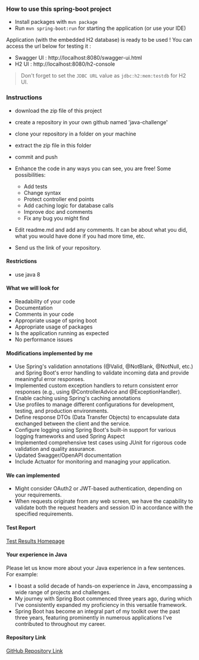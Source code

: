 ### How to use this spring-boot project

- Install packages with `mvn package`
- Run `mvn spring-boot:run` for starting the application (or use your IDE)

Application (with the embedded H2 database) is ready to be used ! You can access the url below for testing it :

- Swagger UI : http://localhost:8080/swagger-ui.html
- H2 UI : http://localhost:8080/h2-console

> Don't forget to set the `JDBC URL` value as `jdbc:h2:mem:testdb` for H2 UI.



### Instructions

- download the zip file of this project
- create a repository in your own github named 'java-challenge'
- clone your repository in a folder on your machine
- extract the zip file in this folder
- commit and push

- Enhance the code in any ways you can see, you are free! Some possibilities:
  - Add tests
  - Change syntax
  - Protect controller end points
  - Add caching logic for database calls
  - Improve doc and comments
  - Fix any bug you might find
- Edit readme.md and add any comments. It can be about what you did, what you would have done if you had more time, etc.
- Send us the link of your repository.

#### Restrictions
- use java 8


#### What we will look for
- Readability of your code
- Documentation
- Comments in your code 
- Appropriate usage of spring boot
- Appropriate usage of packages
- Is the application running as expected
- No performance issues

#### Modifications implemented by me
- Use Spring's validation annotations (@Valid, @NotBlank, @NotNull, etc.) and Spring Boot's error handling to validate incoming data and provide meaningful error responses.
- Implemented custom exception handlers to return consistent error responses (e.g., using @ControllerAdvice and @ExceptionHandler).
- Enable caching using Spring's caching annotations
- Use profiles to manage different configurations for development, testing, and production environments.
- Define response DTOs (Data Transfer Objects) to encapsulate data exchanged between the client and the service.
- Configure logging using Spring Boot's built-in support for various logging frameworks and used Spring Aspect
- Implemented comprehensive test cases using JUnit for rigorous code validation and quality assurance.
- Updated Swagger/OpenAPI documentation
- Include Actuator for monitoring and managing your application.

#### We can implemented
- Might consider OAuth2 or JWT-based authentication, depending on your requirements.
- When requests originate from any web screen, we have the capability to validate both the request headers and session ID in accordance with the specified requirements.

#### Test Report
[Test Results Homepage](TestResult/TestResult.html)

#### Your experience in Java

Please let us know more about your Java experience in a few sentences. For example:

- I boast a solid decade of hands-on experience in Java, encompassing a wide range of projects and challenges.
- My journey with Spring Boot commenced three years ago, during which I've consistently expanded my proficiency in this versatile framework.
- Spring Boot has become an integral part of my toolkit over the past three years, featuring prominently in numerous applications I've contributed to throughout my career.

#### Repository Link

[GitHub Repository Link](https://github.com/Atul-Raut/java-challenge)


